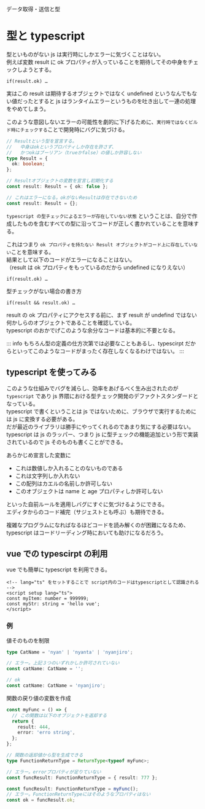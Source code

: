データ取得・送信と型

# 型と typescript

型といものがない js は実行時にしかエラーに気づくことはない。  
例えば変数 result に ok プロパティが入っていることを期待してその中身をチェックしようとする。

```
if(result.ok) …
```

実はこの result は期待するオブジェクトではなく undefined というなんでもない値だったとすると js はランタイムエラーというものを吐き出して一連の処理をやめてしまう。

このような意図しないエラーの可能性を劇的に下げるために、`実行時ではなくビルド時にチェックする`ことで開発時にバグに気づける。

```ts
// Resultという型を宣言する。
//   中身はokというプロパティしか存在を許さず、
//   かつokはブーリアン（trueかfalse）の値しか許容しない
type Result = {
  ok: boolean;
};

// Resultオブジェクトの変数を宣言し初期化する
const result: Result = { ok: false };

// これはエラーになる。okがないResultは存在できないため
const result: Result = {};
```

`typescript の型チェックによるエラーが存在していない状態` ということは、自分で作成したものを含むすべての型に沿ってコードが正しく書かれていることを意味する。

これはつまり `ok プロパティを持たない Result オブジェクトがコード上に存在していない`ことを意味する。  
結果として以下のコードがエラーになることはない。  
（result は ok プロパティをもっているのだから undefined になりえない）

```
if(result.ok) …
```

型チェックがない場合の書き方

```
if(result && result.ok) …
```

result の ok プロパティにアクセスする前に、まず result が undefind ではない何かしらのオブジェクトであることを確認している。  
typescript のおかでげこのような余分なコードは基本的に不要となる。

::: info
もちろん型の定義の仕方次第では必要なこともあるし、typescirpt だからといってこのようなコードがまったく存在しなくなるわけではない。
:::

## typescript を使ってみる

このような仕組みでバグを減らし、効率をあげるべく生み出されたのが `typescript` であり js 界隈における型チェック開発のデファクトスタンダードとなっている。  
typescript で書くということは js ではないために、ブラウザで実行するためには js に変換する必要がある。  
だが最近のライブラリは勝手にやってくれるのであまり気にする必要はない。  
typescript は js のラッパー、つまり js に型チェックの機能追加という形で実装されているので js そのものも書くことができる。

あらかじめ宣言した変数に

- これは数値しか入れることのないものである
- これは文字列しか入れない
- この配列はカエルの名前しか許可しない
- このオブジェクトは name と age プロパティしか許可しない

といった自前ルールを適用しバグにすぐに気づけるようにできる。  
エディタからのコード補完（サジェストとも呼ぶ）も期待できる。

複雑なプログラムになればなるほどコードを読み解くのが困難になるため、typescript はコードリーディング時においても助けになるだろう。

## vue での typescirpt の利用

vue でも簡単に typescript を利用できる。

```vue
<!-- lang="ts" をセットすることで script内のコードはtypescriptとして認識される -->
<script setup lang="ts">
const myItem: number = 999999;
const myStr: string = 'hello vue';
</script>
```

### 例

値そのものを制限

```ts
type CatName = 'nyan' | 'nyanta' | 'nyanjiro';

// エラー。上記３つのいずれかしか許可されていない
const catName: CatName = '';

// ok
const catName: CatName = 'nyanjiro';
```

関数の戻り値の変数を作成

```ts
const myFunc = () => {
  // この関数は以下のオブジェクトを返却する
  return {
    result: 444,
    error: 'erro string',
  };
};

// 関数の返却値から型を生成できる
type FunctionReturnType = ReturnType<typeof myFunc>;

// エラー。errorプロパティが足りていない
const funcResult: FunctionReturnType = { result: 777 };

const funcResult: FunctionReturnType = myFunc();
// エラー。FunctionReturnTypeにはそのようなプロパティはない
const ok = funcResult.ok;
```
